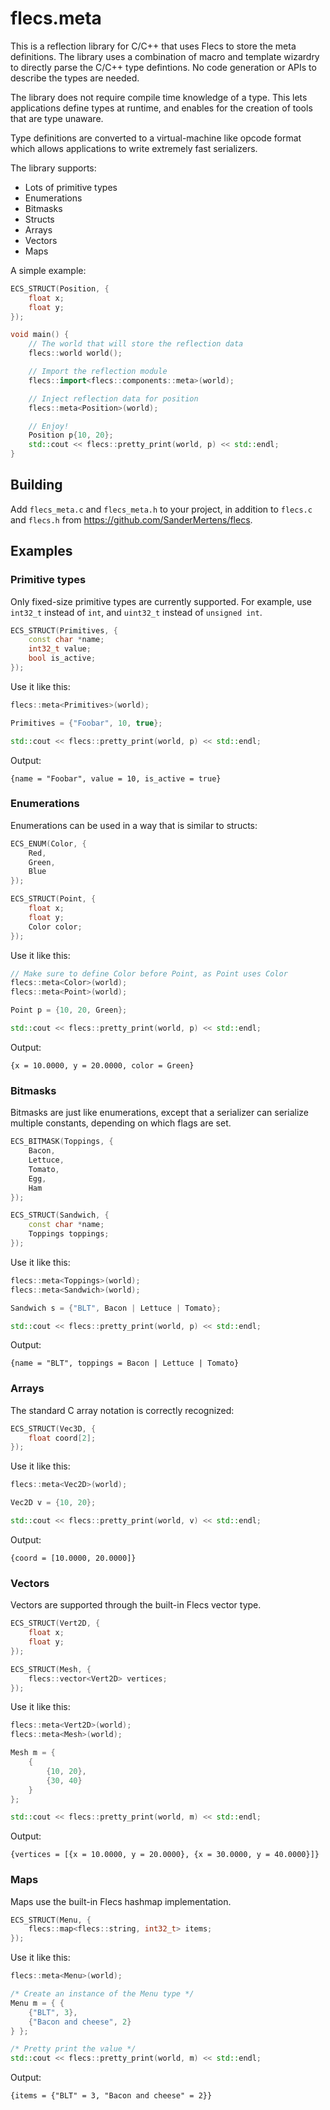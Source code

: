 # flecs.meta
This is a reflection library for C/C++ that uses Flecs to store the meta definitions. The library uses a combination of macro and template wizardry to directly parse the C/C++ type defintions. No code generation or APIs to describe the types are needed. 

The library does not require compile time knowledge of a type. This lets applications define types at runtime, and enables for the creation of tools that are type unaware.

Type definitions are converted to a virtual-machine like opcode format which allows applications to write extremely fast serializers.

The library supports:
 - Lots of primitive types
 - Enumerations
 - Bitmasks
 - Structs
 - Arrays
 - Vectors
 - Maps

A simple example:

```c++
ECS_STRUCT(Position, {
    float x;
    float y;
});

void main() {
    // The world that will store the reflection data
    flecs::world world();

    // Import the reflection module
    flecs::import<flecs::components::meta>(world);

    // Inject reflection data for position
    flecs::meta<Position>(world);

    // Enjoy!
    Position p{10, 20};
    std::cout << flecs::pretty_print(world, p) << std::endl;
}
```

## Building
Add `flecs_meta.c` and `flecs_meta.h` to your project, in addition to `flecs.c` and `flecs.h` from https://github.com/SanderMertens/flecs.

## Examples

### Primitive types
Only fixed-size primitive types are currently supported. For example, use 
`int32_t` instead of `int`, and `uint32_t` instead of `unsigned int`.

```c++
ECS_STRUCT(Primitives, {
    const char *name;
    int32_t value;
    bool is_active;
});
```

Use it like this:

```c++
flecs::meta<Primitives>(world);

Primitives = {"Foobar", 10, true};

std::cout << flecs::pretty_print(world, p) << std::endl;
```

Output:

```
{name = "Foobar", value = 10, is_active = true}
```

### Enumerations
Enumerations can be used in a way that is similar to structs: 

```c++
ECS_ENUM(Color, {
    Red,
    Green,
    Blue
});

ECS_STRUCT(Point, {
    float x;
    float y;
    Color color;
});
```

Use it like this:

```c++
// Make sure to define Color before Point, as Point uses Color
flecs::meta<Color>(world);
flecs::meta<Point>(world);

Point p = {10, 20, Green};

std::cout << flecs::pretty_print(world, p) << std::endl;
```

Output:

```
{x = 10.0000, y = 20.0000, color = Green}
```

### Bitmasks
Bitmasks are just like enumerations, except that a serializer can serialize multiple constants, depending on which flags are set.

```c++
ECS_BITMASK(Toppings, {
    Bacon,
    Lettuce,
    Tomato,
    Egg,
    Ham
});

ECS_STRUCT(Sandwich, {
    const char *name;
    Toppings toppings;
});
```

Use it like this:

```c++
flecs::meta<Toppings>(world);
flecs::meta<Sandwich>(world);

Sandwich s = {"BLT", Bacon | Lettuce | Tomato};

std::cout << flecs::pretty_print(world, p) << std::endl;
```

Output:

```
{name = "BLT", toppings = Bacon | Lettuce | Tomato}
```

### Arrays
The standard C array notation is correctly recognized:

```c++
ECS_STRUCT(Vec3D, {
    float coord[2];
});
```

Use it like this:

```c++
flecs::meta<Vec2D>(world);

Vec2D v = {10, 20};

std::cout << flecs::pretty_print(world, v) << std::endl;
```

Output:

```
{coord = [10.0000, 20.0000]}
```

### Vectors
Vectors are supported through the built-in Flecs vector type.

```c++
ECS_STRUCT(Vert2D, {
    float x;
    float y;
});

ECS_STRUCT(Mesh, {
    flecs::vector<Vert2D> vertices;
});
```

Use it like this:

```c++
flecs::meta<Vert2D>(world);
flecs::meta<Mesh>(world);

Mesh m = {
    {
        {10, 20},
        {30, 40}
    }
};

std::cout << flecs::pretty_print(world, m) << std::endl;
```

Output:

```
{vertices = [{x = 10.0000, y = 20.0000}, {x = 30.0000, y = 40.0000}]}
```

### Maps
Maps use the built-in Flecs hashmap implementation.

```c++
ECS_STRUCT(Menu, {
    flecs::map<flecs::string, int32_t> items;
});
```

Use it like this:

```c++
flecs::meta<Menu>(world);

/* Create an instance of the Menu type */
Menu m = { {
    {"BLT", 3},
    {"Bacon and cheese", 2}
} };

/* Pretty print the value */
std::cout << flecs::pretty_print(world, m) << std::endl;
```

Output:

```
{items = {"BLT" = 3, "Bacon and cheese" = 2}}
```

